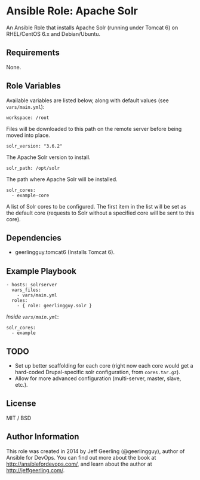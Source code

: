 # Ansible Role: Apache Solr

An Ansible Role that installs Apache Solr (running under Tomcat 6) on RHEL/CentOS 6.x and Debian/Ubuntu.

## Requirements

None.

## Role Variables

Available variables are listed below, along with default values (see `vars/main.yml`):

    workspace: /root

Files will be downloaded to this path on the remote server before being moved into place.

    solr_version: "3.6.2"

The Apache Solr version to install.

    solr_path: /opt/solr

The path where Apache Solr will be installed.

    solr_cores:
      - example-core

A list of Solr cores to be configured. The first item in the list will be set as the default core (requests to Solr without a specified core will be sent to this core).

## Dependencies

  - geerlingguy.tomcat6 (Installs Tomcat 6).

## Example Playbook

    - hosts: solrserver
      vars_files:
        - vars/main.yml
      roles:
        - { role: geerlingguy.solr }

*Inside `vars/main.yml`*:

    solr_cores:
      - example

## TODO

  - Set up better scaffolding for each core (right now each core would get a hard-coded Drupal-specific solr configuration, from `cores.tar.gz`).
  - Allow for more advanced configuration (multi-server, master, slave, etc.).

## License

MIT / BSD

## Author Information

This role was created in 2014 by Jeff Geerling (@geerlingguy), author of Ansible for DevOps. You can find out more about the book at http://ansiblefordevops.com/, and learn about the author at http://jeffgeerling.com/.
